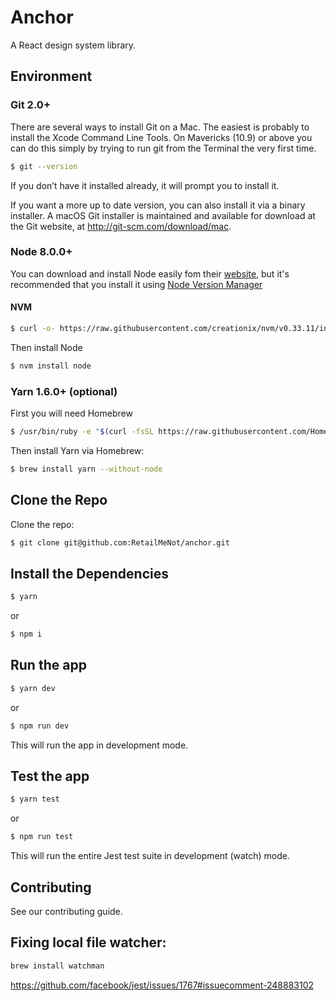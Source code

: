 # Anchor
A React design system library.

## Environment

### Git 2.0+

There are several ways to install Git on a Mac. The easiest is probably to install the Xcode Command Line Tools. On
Mavericks (10.9) or above you can do this simply by trying to run git from the Terminal the very first time.

```sh
$ git --version
```

If you don’t have it installed already, it will prompt you to install it.

If you want a more up to date version, you can also install it via a binary installer. A macOS Git installer is
maintained and available for download at the Git website, at http://git-scm.com/download/mac.

### Node 8.0.0+

You can download and install Node easily fom their [website](https://nodejs.org/en/), but it's recommended that you
install it using [Node Version Manager](https://github.com/creationix/nvm)

#### NVM

```sh
$ curl -o- https://raw.githubusercontent.com/creationix/nvm/v0.33.11/install.sh | bash
```

Then install Node

```sh
$ nvm install node
```

### Yarn 1.6.0+ (optional)

First you will need Homebrew

```sh
$ /usr/bin/ruby -e "$(curl -fsSL https://raw.githubusercontent.com/Homebrew/install/master/install)"
```

Then install Yarn via Homebrew:

```sh
$ brew install yarn --without-node
```

## Clone the Repo

Clone the repo:

```sh
$ git clone git@github.com:RetailMeNot/anchor.git
```

## Install the Dependencies

```sh
$ yarn
```

or

```sh
$ npm i
```

## Run the app

```sh
$ yarn dev
```

or

```sh
$ npm run dev
```

This will run the app in development mode.

## Test the app

```sh
$ yarn test
```

or 

```sh
$ npm run test
```

This will run the entire Jest test suite in development (watch) mode.

## Contributing

See our contributing guide.


## Fixing local file watcher:

```sh
brew install watchman
```

https://github.com/facebook/jest/issues/1767#issuecomment-248883102

